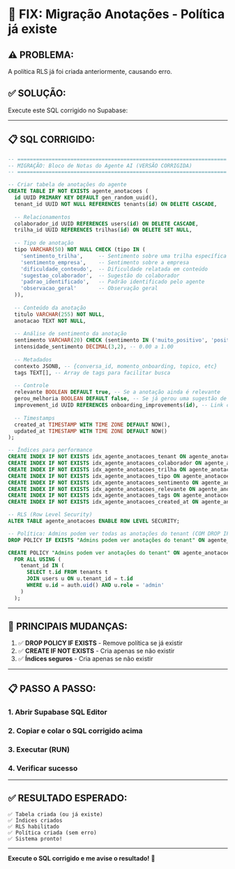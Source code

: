 # 🔧 FIX: Migração Anotações - Política já existe

## ⚠️ PROBLEMA:
A política RLS já foi criada anteriormente, causando erro.

## ✅ SOLUÇÃO:
Execute este SQL corrigido no Supabase:

---

## 📋 SQL CORRIGIDO:

```sql
-- ===================================================================
-- MIGRAÇÃO: Bloco de Notas do Agente AI (VERSÃO CORRIGIDA)
-- ===================================================================

-- Criar tabela de anotações do agente
CREATE TABLE IF NOT EXISTS agente_anotacoes (
  id UUID PRIMARY KEY DEFAULT gen_random_uuid(),
  tenant_id UUID NOT NULL REFERENCES tenants(id) ON DELETE CASCADE,
  
  -- Relacionamentos
  colaborador_id UUID REFERENCES users(id) ON DELETE CASCADE,
  trilha_id UUID REFERENCES trilhas(id) ON DELETE SET NULL,
  
  -- Tipo de anotação
  tipo VARCHAR(50) NOT NULL CHECK (tipo IN (
    'sentimento_trilha',     -- Sentimento sobre uma trilha específica
    'sentimento_empresa',    -- Sentimento sobre a empresa
    'dificuldade_conteudo',  -- Dificuldade relatada em conteúdo
    'sugestao_colaborador',  -- Sugestão do colaborador
    'padrao_identificado',   -- Padrão identificado pelo agente
    'observacao_geral'       -- Observação geral
  )),
  
  -- Conteúdo da anotação
  titulo VARCHAR(255) NOT NULL,
  anotacao TEXT NOT NULL,
  
  -- Análise de sentimento da anotação
  sentimento VARCHAR(20) CHECK (sentimento IN ('muito_positivo', 'positivo', 'neutro', 'negativo', 'muito_negativo')),
  intensidade_sentimento DECIMAL(3,2), -- 0.00 a 1.00
  
  -- Metadados
  contexto JSONB, -- {conversa_id, momento_onboarding, topico, etc}
  tags TEXT[], -- Array de tags para facilitar busca
  
  -- Controle
  relevante BOOLEAN DEFAULT true, -- Se a anotação ainda é relevante
  gerou_melhoria BOOLEAN DEFAULT false, -- Se já gerou uma sugestão de melhoria
  improvement_id UUID REFERENCES onboarding_improvements(id), -- Link com melhoria gerada
  
  -- Timestamps
  created_at TIMESTAMP WITH TIME ZONE DEFAULT NOW(),
  updated_at TIMESTAMP WITH TIME ZONE DEFAULT NOW()
);

-- Índices para performance
CREATE INDEX IF NOT EXISTS idx_agente_anotacoes_tenant ON agente_anotacoes(tenant_id);
CREATE INDEX IF NOT EXISTS idx_agente_anotacoes_colaborador ON agente_anotacoes(colaborador_id);
CREATE INDEX IF NOT EXISTS idx_agente_anotacoes_trilha ON agente_anotacoes(trilha_id);
CREATE INDEX IF NOT EXISTS idx_agente_anotacoes_tipo ON agente_anotacoes(tipo);
CREATE INDEX IF NOT EXISTS idx_agente_anotacoes_sentimento ON agente_anotacoes(sentimento);
CREATE INDEX IF NOT EXISTS idx_agente_anotacoes_relevante ON agente_anotacoes(tenant_id, relevante);
CREATE INDEX IF NOT EXISTS idx_agente_anotacoes_tags ON agente_anotacoes USING GIN(tags);
CREATE INDEX IF NOT EXISTS idx_agente_anotacoes_created_at ON agente_anotacoes(created_at);

-- RLS (Row Level Security)
ALTER TABLE agente_anotacoes ENABLE ROW LEVEL SECURITY;

-- Política: Admins podem ver todas as anotações do tenant (COM DROP IF EXISTS)
DROP POLICY IF EXISTS "Admins podem ver anotações do tenant" ON agente_anotacoes;

CREATE POLICY "Admins podem ver anotações do tenant" ON agente_anotacoes
  FOR ALL USING (
    tenant_id IN (
      SELECT t.id FROM tenants t 
      JOIN users u ON u.tenant_id = t.id 
      WHERE u.id = auth.uid() AND u.role = 'admin'
    )
  );
```

---

## 🎯 **PRINCIPAIS MUDANÇAS:**

1. ✅ **DROP POLICY IF EXISTS** - Remove política se já existir
2. ✅ **CREATE IF NOT EXISTS** - Cria apenas se não existir
3. ✅ **Índices seguros** - Cria apenas se não existir

---

## 📋 **PASSO A PASSO:**

### 1. **Abrir Supabase SQL Editor**
### 2. **Copiar e colar o SQL corrigido acima**
### 3. **Executar (RUN)**
### 4. **Verificar sucesso**

---

## ✅ **RESULTADO ESPERADO:**

```
✅ Tabela criada (ou já existe)
✅ Índices criados
✅ RLS habilitado
✅ Política criada (sem erro)
✅ Sistema pronto!
```

---

**Execute o SQL corrigido e me avise o resultado!** 🚀

